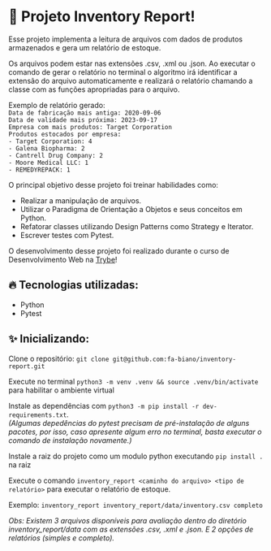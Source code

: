 # 📃 Projeto Inventory Report!

Esse projeto implementa a leitura de arquivos com dados de produtos armazenados e gera um relatório de estoque.

Os arquivos podem estar nas extensões .csv, .xml ou .json. Ao executar o comando de gerar o relatório no terminal o algoritmo irá identificar a extensão do arquivo automaticamente e realizará o relatório chamando a classe com as funções apropriadas para o arquivo.

Exemplo de relatório gerado: </br>
`Data de fabricação mais antiga: 2020-09-06` </br>
`Data de validade mais próxima: 2023-09-17` </br>
`Empresa com mais produtos: Target Corporation` </br>
`Produtos estocados por empresa:` </br>
`- Target Corporation: 4` </br>
`- Galena Biopharma: 2` </br>
`- Cantrell Drug Company: 2` </br>
`- Moore Medical LLC: 1` </br>
`- REMEDYREPACK: 1` </br>


O principal objetivo desse projeto foi treinar habilidades como:

* Realizar a manipulação de arquivos.
* Utilizar o Paradigma de Orientação a Objetos e seus conceitos em Python.
* Refatorar classes utilizando Design Patterns como Strategy e Iterator.
* Escrever testes com Pytest.

O desenvolvimento desse projeto foi realizado durante o curso de Desenvolvimento Web na [Trybe](https://www.betrybe.com/)!

## 🔥 Tecnologias utilizadas:

  * Python
  * Pytest

## ✨ Inicializando:

  Clone o repositório: `git clone git@github.com:fa-biano/inventory-report.git`

  Execute no terminal `python3 -m venv .venv && source .venv/bin/activate` para habilitar o ambiente virtual

  Instale as dependências  com `python3 -m pip install -r dev-requirements.txt`. </br> 
  *(Algumas depedências do pytest precisam de pré-instalação de alguns pacotes, por isso, caso apresente algum erro no terminal, basta executar o comando de instalação novamente.)*

  Instale a raiz do projeto como um modulo python executando `pip install .` na raiz

  Execute o comando `inventory_report <caminho do arquivo> <tipo de relatório>` para executar o relatório de estoque. 
  
  Exemplo: `inventory_report inventory_report/data/inventory.csv completo`

  *Obs: Existem 3 arquivos disponíveis para avaliação dentro do diretório inventory_report/data com as extensões .csv, .xml e .json. E 2 opções de relatórios (simples e completo).*

